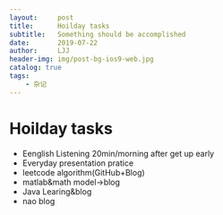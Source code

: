 ```yaml
---
layout:     post
title:      Hoilday tasks
subtitle:   Something should be accomplished
date:       2019-07-22
author:     LJJ
header-img: img/post-bg-ios9-web.jpg
catalog: true
tags:
    - 杂记
---
```




# Hoilday tasks
- Eenglish Listening 20min/morning after get up early
- Everyday presentation pratice
- leetcode algorithm(GitHub+Blog)
- matlab&math model->blog
- Java Learing&blog
- nao blog
